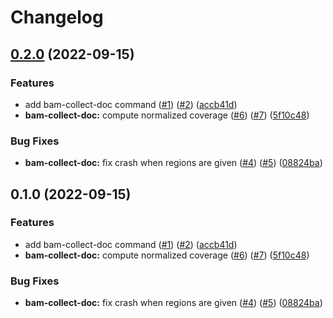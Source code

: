 # Changelog

## [0.2.0](https://www.github.com/bihealth/maelstrom-core/compare/v0.1.0...v0.2.0) (2022-09-15)


### Features

* add bam-collect-doc command ([#1](https://www.github.com/bihealth/maelstrom-core/issues/1)) ([#2](https://www.github.com/bihealth/maelstrom-core/issues/2)) ([accb41d](https://www.github.com/bihealth/maelstrom-core/commit/accb41d8e65c100407dd91b340f212dab9caf061))
* **bam-collect-doc:** compute normalized coverage ([#6](https://www.github.com/bihealth/maelstrom-core/issues/6)) ([#7](https://www.github.com/bihealth/maelstrom-core/issues/7)) ([5f10c48](https://www.github.com/bihealth/maelstrom-core/commit/5f10c483ba2c3e72f686057e8b812228e82fef2e))


### Bug Fixes

* **bam-collect-doc:** fix crash when regions are given ([#4](https://www.github.com/bihealth/maelstrom-core/issues/4)) ([#5](https://www.github.com/bihealth/maelstrom-core/issues/5)) ([08824ba](https://www.github.com/bihealth/maelstrom-core/commit/08824ba0b2fc8bdc6b413103d2c84673d9bb8f28))

## 0.1.0 (2022-09-15)


### Features

* add bam-collect-doc command ([#1](https://www.github.com/bihealth/maelstrom-core/issues/1)) ([#2](https://www.github.com/bihealth/maelstrom-core/issues/2)) ([accb41d](https://www.github.com/bihealth/maelstrom-core/commit/accb41d8e65c100407dd91b340f212dab9caf061))
* **bam-collect-doc:** compute normalized coverage ([#6](https://www.github.com/bihealth/maelstrom-core/issues/6)) ([#7](https://www.github.com/bihealth/maelstrom-core/issues/7)) ([5f10c48](https://www.github.com/bihealth/maelstrom-core/commit/5f10c483ba2c3e72f686057e8b812228e82fef2e))


### Bug Fixes

* **bam-collect-doc:** fix crash when regions are given ([#4](https://www.github.com/bihealth/maelstrom-core/issues/4)) ([#5](https://www.github.com/bihealth/maelstrom-core/issues/5)) ([08824ba](https://www.github.com/bihealth/maelstrom-core/commit/08824ba0b2fc8bdc6b413103d2c84673d9bb8f28))
